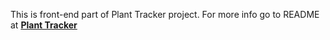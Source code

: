 This is front-end part of Plant Tracker project. For more info go to README at [**Plant Tracker**](https://github.com/non4me21/plant_tracker_back)
